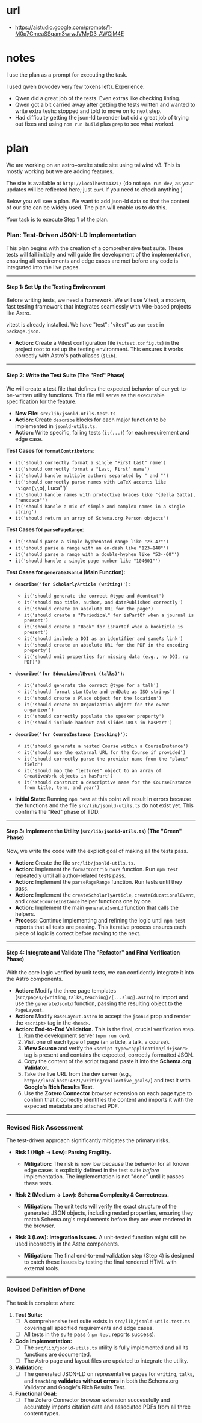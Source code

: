 # url

- https://aistudio.google.com/prompts/1-M0p7CmeaSSqam3wrwJVMyD3_AWCjM4E

# notes

I use the plan as a prompt for executing the task.

I used qwen (rovodev very few tokens left). Experience:
  - Qwen did a great job of the tests. Even extras like checking linting.
  - Qwen got a bit carried away after getting the tests written and wanted to write extra tests: stopped and told to move on to next step.
  - Had difficulty getting the json-ld to render but did a great job of trying out fixes and using `npm run build` plus `grep` to see what worked. 



# plan

We are working on an astro+svelte static site using tailwind v3. This is mostly working but we are adding features.

The site is available at `http://localhost:4321/` (do not `npm run dev`, as your updates will be reflected here; just `curl` if you need to check anything.)

Below you will see a plan. We want to add json-ld data so that the content of our site can be widely used.  The plan will enable us to do this.

Your task is to execute Step 1 of the plan.


### **Plan: Test-Driven JSON-LD Implementation**

This plan begins with the creation of a comprehensive test suite. These tests will fail initially and will guide the development of the implementation, ensuring all requirements and edge cases are met before any code is integrated into the live pages.

---

#### **Step 1: Set Up the Testing Environment**

Before writing tests, we need a framework. We will use Vitest, a modern, fast testing framework that integrates seamlessly with Vite-based projects like Astro.

vitest is already installed. We have "test": "vitest" as our `test` in `package.json`.
    
*   **Action:** Create a Vitest configuration file (`vitest.config.ts`) in the project root to set up the testing environment. This ensures it works correctly with Astro's path aliases (`$lib`).

---

#### **Step 2: Write the Test Suite (The "Red" Phase)**

We will create a test file that defines the expected behavior of our yet-to-be-written utility functions. This file will serve as the executable specification for the feature.

*   **New File:** `src/lib/jsonld-utils.test.ts`
*   **Action:** Create `describe` blocks for each major function to be implemented in `jsonld-utils.ts`.
*   **Action:** Write specific, failing tests (`it(...)`) for each requirement and edge case.

**Test Cases for `formatContributors`:**

*   `it('should correctly format a single "First Last" name')`
*   `it('should correctly format a "Last, First" name')`
*   `it('should handle multiple authors separated by " and "')`
*   `it('should correctly parse names with LaTeX accents like "Vigan{\\`o}, Luca"')`
*   `it('should handle names with protective braces like "{della Gatta}, Francesco"')`
*   `it('should handle a mix of simple and complex names in a single string')`
*   `it('should return an array of Schema.org Person objects')`

**Test Cases for `parsePageRange`:**

*   `it('should parse a simple hyphenated range like "23-47"')`
*   `it('should parse a range with an en-dash like "123–148"')`
*   `it('should parse a range with a double-hyphen like "53--60"')`
*   `it('should handle a single page number like "104601"')`

**Test Cases for `generateJsonLd` (Main Function):**

*   **`describe('for ScholarlyArticle (writing)')`:**
    *   `it('should generate the correct @type and @context')`
    *   `it('should map title, author, and datePublished correctly')`
    *   `it('should create an absolute URL for the page')`
    *   `it('should create a "Periodical" for isPartOf when a journal is present')`
    *   `it('should create a "Book" for isPartOf when a booktitle is present')`
    *   `it('should include a DOI as an identifier and sameAs link')`
    *   `it('should create an absolute URL for the PDF in the encoding property')`
    *   `it('should omit properties for missing data (e.g., no DOI, no PDF)')`

*   **`describe('for EducationalEvent (talks)')`:**
    *   `it('should generate the correct @type for a talk')`
    *   `it('should format startDate and endDate as ISO strings')`
    *   `it('should create a Place object for the location')`
    *   `it('should create an Organization object for the event organizer')`
    *   `it('should correctly populate the speaker property')`
    *   `it('should include handout and slides URLs in hasPart')`

*   **`describe('for CourseInstance (teaching)')`:**
    *   `it('should generate a nested Course within a CourseInstance')`
    *   `it('should use the external URL for the Course if provided')`
    *   `it('should correctly parse the provider name from the "place" field')`
    *   `it('should map the "lectures" object to an array of CreativeWork objects in hasPart')`
    *   `it('should construct a descriptive name for the CourseInstance from title, term, and year')`

*   **Initial State:** Running `npm test` at this point will result in errors because the functions and the file `src/lib/jsonld-utils.ts` do not exist yet. This confirms the "Red" phase of TDD.

---

#### **Step 3: Implement the Utility (`src/lib/jsonld-utils.ts`) (The "Green" Phase)**

Now, we write the code with the explicit goal of making all the tests pass.

*   **Action:** Create the file `src/lib/jsonld-utils.ts`.
*   **Action:** Implement the `formatContributors` function. Run `npm test` repeatedly until all author-related tests pass.
*   **Action:** Implement the `parsePageRange` function. Run tests until they pass.
*   **Action:** Implement the `createScholarlyArticle`, `createEducationalEvent`, and `createCourseInstance` helper functions one by one.
*   **Action:** Implement the main `generateJsonLd` function that calls the helpers.
*   **Process:** Continue implementing and refining the logic until `npm test` reports that all tests are passing. This iterative process ensures each piece of logic is correct before moving to the next.

---

#### **Step 4: Integrate and Validate (The "Refactor" and Final Verification Phase)**

With the core logic verified by unit tests, we can confidently integrate it into the Astro components.

*   **Action:** Modify the three page templates (`src/pages/{writing,talks,teaching}/[...slug].astro`) to import and use the `generateJsonLd` function, passing the resulting object to the `PageLayout`.
*   **Action:** Modify `BaseLayout.astro` to accept the `jsonLd` prop and render the `<script>` tag in the `<head>`.
*   **Action: End-to-End Validation.** This is the final, crucial verification step.
    1.  Run the development server (`npm run dev`).
    2.  Visit one of each type of page (an article, a talk, a course).
    3.  **View Source** and verify the `<script type="application/ld+json">` tag is present and contains the expected, correctly formatted JSON.
    4.  Copy the content of the script tag and paste it into the **Schema.org Validator**.
    5.  Take the live URL from the dev server (e.g., `http://localhost:4321/writing/collective_goals/`) and test it with **Google's Rich Results Test**.
    6.  Use the **Zotero Connector** browser extension on each page type to confirm that it correctly identifies the content and imports it with the expected metadata and attached PDF.

---

### **Revised Risk Assessment**

The test-driven approach significantly mitigates the primary risks.

*   **Risk 1 (High -> Low): Parsing Fragility.**
    *   **Mitigation:** The risk is now low because the behavior for all known edge cases is explicitly defined in the test suite *before* implementation. The implementation is not "done" until it passes these tests.

*   **Risk 2 (Medium -> Low): Schema Complexity & Correctness.**
    *   **Mitigation:** The unit tests will verify the exact structure of the generated JSON objects, including nested properties, ensuring they match Schema.org's requirements before they are ever rendered in the browser.

*   **Risk 3 (Low): Integration Issues.** A unit-tested function might still be used incorrectly in the Astro components.
    *   **Mitigation:** The final end-to-end validation step (Step 4) is designed to catch these issues by testing the final rendered HTML with external tools.

---

### **Revised Definition of Done**

The task is complete when:

1.  **Test Suite:**
    *   [ ] A comprehensive test suite exists in `src/lib/jsonld-utils.test.ts` covering all specified requirements and edge cases.
    *   [ ] All tests in the suite pass (`npm test` reports success).

2.  **Code Implementation:**
    *   [ ] The `src/lib/jsonld-utils.ts` utility is fully implemented and all its functions are documented.
    *   [ ] The Astro page and layout files are updated to integrate the utility.

3.  **Validation:**
    *   [ ] The generated JSON-LD on representative pages for `writing`, `talks`, and `teaching` **validates without errors** in both the Schema.org Validator and Google's Rich Results Test.

4.  **Functional Goal:**
    *   [ ] The Zotero Connector browser extension successfully and accurately imports citation data and associated PDFs from all three content types.
